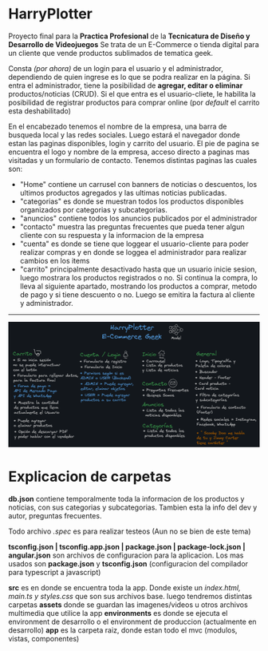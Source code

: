 # HarryPlotter

Proyecto final para la **Practica Profesional** de la **Tecnicatura de Diseño y Desarrollo de Videojuegos**
Se trata de un E-Commerce o tienda digital para un cliente que vende productos sublimados de tematica geek.

Consta _(por ahora)_ de un login para el usuario y el administrador, dependiendo de quien ingrese es lo que se podra realizar en la página. 
Si entra el administrador, tiene la posibilidad de **agregar, editar o eliminar** productos/noticias (CRUD). Si el que entra es el usuario-cliete, le habilita la posibilidad de registrar productos para comprar online (por _default_ el carrito esta deshabilitado)

En el encabezado tenemos el nombre de la empresa, una barra de busqueda local y las redes sociales. Luego estará el navegador donde estan las paginas disponibles, login y carrito del usuario.
El pie de pagina se encuentra el logo y nombre de la empresa, acceso directo a paginas mas visitadas y un formulario de contacto.
Tenemos distintas paginas las cuales son:
* "Home" contiene un carrusel con banners de noticias o descuentos, los ultimos productos agregados y las ultimas noticias publicadas.
* "categorias" es donde se muestran todos los productos disponibles organizados por categorias y subcategorias.
* "anuncios" contiene todos los anuncios publicados por el administrador
* "contacto" muestra las preguntas frecuentes que pueda tener algun cliente con su respuesta y la informacion de la empresa 
* "cuenta" es donde se tiene que loggear el usuario-cliente para poder realizar compras y en donde se loggea el administrador para realizar cambios en los items
* "carrito" principalmente desactivado hasta que un usuario inicie sesion, luego mostrara los productos registrados o no. Si continua la compra, lo lleva al siguiente apartado, mostrando los productos a comprar, metodo de pago y si tiene descuento o no. Luego se emitira la factura al cliente y administrador.

---

![Interacción con cada sección de la página](src\assets\Interacciones.png)


# Explicacion de carpetas

**db.json** contiene temporalmente toda la informacion de los productos y noticias, con sus categorias y subcategorias. Tambien esta la info del dev y autor, preguntas frecuentes.

Todo archivo _.spec_ es para realizar testeos (Aun no se bien de este tema)

**tsconfig.json | tsconfig.app.json | package.json | package-lock.json | angular.json** son archivos de configuracion para la aplicacion. Los mas usados son **package.json** y **tsconfig.json** (configuracion del compilador para typescript a javascript)

**src** es en donde se encuentra toda la app. Donde existe un _index.html, main.ts y styles.css_ que son sus archivos base. luego tendremos distintas carpetas
**assets** donde se guardan las imagenes/videos u otros archivos multimedia que utilice la app
**environments** es donde se ejecuta el environment de desarrollo o el environment de produccion (actualmente en desarrollo)
**app** es la carpeta raiz, donde estan todo el mvc (modulos, vistas, componentes)
